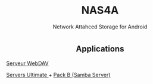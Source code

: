 <h1 align="center"> NAS4A </h1> <p align="center"> Network Attahced Storage for Android </p>

#

<h2 align="center"> Applications </h2>

<a href="https://play.google.com/store/apps/details?id=com.theolivetree.webdavserver"> Serveur WebDAV </a>

<a href="https://play.google.com/store/apps/details?id=com.icecoldapps.serversultimate"> Servers Ultimate </a> + <a href="https://play.google.com/store/apps/details?id=com.icecoldapps.serversultimate.packb"> Pack B (Samba Server)

